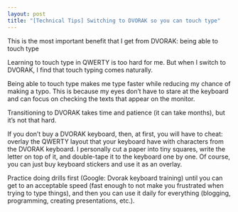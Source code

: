 ```yaml
---
layout: post
title: "[Technical Tips] Switching to DVORAK so you can touch type"
---
```


This is the most important benefit that I get from DVORAK: being able to touch type

Learning to touch type in QWERTY is too hard for me. But when I switch to DVORAK, I find that touch typing comes naturally.

Being able to touch type makes me type faster while reducing my chance of making a typo. This is because my eyes don’t have to stare at the keyboard and can focus on checking the texts that appear on the monitor.

Transitioning to DVORAK takes time and patience (it can take months), but it’s not that hard. 

If you don’t buy a DVORAK keyboard, then, at first, you will have to cheat: overlay the QWERTY layout that your keyboard have with characters from the DVORAK keyboard. I personally cut a paper into tiny squares, write the letter on top of it, and double-tape it to the keyboard one by one. Of course, you can just buy keyboard stickers and use it as an overlay.

Practice doing drills first (Google: Dvorak keyboard training) until you can get to an acceptable speed (fast enough to not make you frustrated when trying to type things), and then you can use it daily for everything (blogging, programming, creating presentations, etc.).
